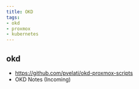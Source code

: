 ```yaml
---
title: OKD
tags:
- okd
- proxmox
- kubernetes
---
```

## okd

- <https://github.com/pvelati/okd-proxmox-scripts>
- OKD Notes (Incoming)
